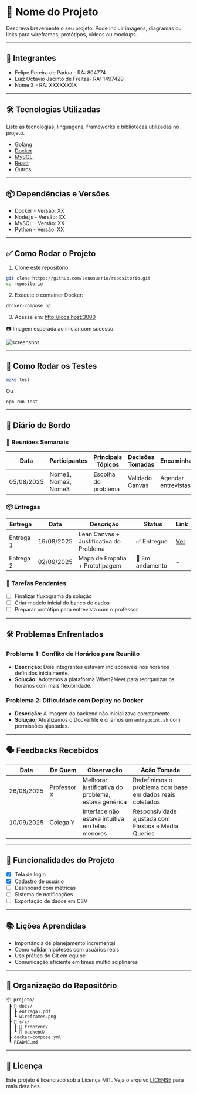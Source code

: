 # 📌 Nome do Projeto

Descreva brevemente o seu projeto. Pode incluir imagens, diagramas ou links para wireframes, protótipos, vídeos ou mockups.

---

## 👥 Integrantes

- Felipe Pereira de Pádua - RA: 804774
- Luiz Octavio Jacinto de Freitas- RA: 1497429
- Nome 3 - RA: XXXXXXXX

---

## 🛠️ Tecnologias Utilizadas

Liste as tecnologias, linguagens, frameworks e bibliotecas utilizadas no projeto.

- [Golang](https://github.com/golang/go)
- [Docker](https://www.docker.com/)
- [MySQL](https://www.mysql.com/)
- [React](https://reactjs.org/)
- Outros...

---

## 📦 Dependências e Versões

- Docker - Versão: XX
- Node.js - Versão: XX
- MySQL - Versão: XX
- Python - Versão: XX

---

## ✅ Como Rodar o Projeto

1. Clone este repositório:
```bash
git clone https://github.com/seuusuario/repositorio.git
cd repositorio
```

2. Execute o container Docker:
```bash
docker-compose up
```

3. Acesse em: [http://localhost:3000](http://localhost:3000)

📷 Imagem esperada ao iniciar com sucesso:

![screenshot](docs/screenshot.png)

---

## 🧪 Como Rodar os Testes

```bash
make test
```

Ou

```bash
npm run test
```

---

## 🧭 Diário de Bordo

### 📅 Reuniões Semanais

| Data       | Participantes        | Principais Tópicos | Decisões Tomadas | Encaminhamentos |
|------------|----------------------|--------------------|------------------|-----------------|
| 05/08/2025 | Nome1, Nome2, Nome3  | Escolha do problema | Validado Canvas | Agendar entrevistas |

### 📦 Entregas

| Entrega       | Data       | Descrição                              | Status     | Link |
|---------------|------------|----------------------------------------|------------|------|
| Entrega 1     | 19/08/2025 | Lean Canvas + Justificativa do Problema | ✅ Entregue | [Ver](./docs/entrega1.pdf) |
| Entrega 2     | 02/09/2025 | Mapa de Empatia + Prototipagem          | 🚧 Em andamento | - |

### 🧩 Tarefas Pendentes

- [ ] Finalizar fluxograma da solução
- [ ] Criar modelo inicial do banco de dados
- [ ] Preparar protótipo para entrevista com o professor

---

## 🛠️ Problemas Enfrentados

### Problema 1: Conflito de Horários para Reunião
- **Descrição:** Dois integrantes estavam indisponíveis nos horários definidos inicialmente.
- **Solução:** Adotamos a plataforma When2Meet para reorganizar os horários com mais flexibilidade.

### Problema 2: Dificuldade com Deploy no Docker
- **Descrição:** A imagem do backend não inicializava corretamente.
- **Solução:** Atualizamos o Dockerfile e criamos um `entrypoint.sh` com permissões ajustadas.

---

## 🗣️ Feedbacks Recebidos

| Data       | De Quem     | Observação                                                                 | Ação Tomada                       |
|------------|-------------|-----------------------------------------------------------------------------|----------------------------------|
| 26/08/2025 | Professor X | Melhorar justificativa do problema, estava genérica                        | Redefinimos o problema com base em dados reais coletados |
| 10/09/2025 | Colega Y    | Interface não estava intuitiva em telas menores                            | Responsividade ajustada com Flexbox e Media Queries |

---

## 🚀 Funcionalidades do Projeto

- [x] Tela de login
- [x] Cadastro de usuário
- [ ] Dashboard com métricas
- [ ] Sistema de notificações
- [ ] Exportação de dados em CSV

---

## 📚 Lições Aprendidas

- Importância de planejamento incremental
- Como validar hipóteses com usuários reais
- Uso prático do Git em equipe
- Comunicação eficiente em times multidisciplinares

---

## 📁 Organização do Repositório

```
📦 projeto/
 ┣ 📂 docs/
 ┃ ┣ entrega1.pdf
 ┃ ┗ wireframes.png
 ┣ 📂 src/
 ┃ ┣ 📂 frontend/
 ┃ ┗ 📂 backend/
 ┣ docker-compose.yml
 ┗ README.md
```

---

## 📝 Licença

Este projeto é licenciado sob a Licença MIT. Veja o arquivo [LICENSE](./LICENSE) para mais detalhes.
